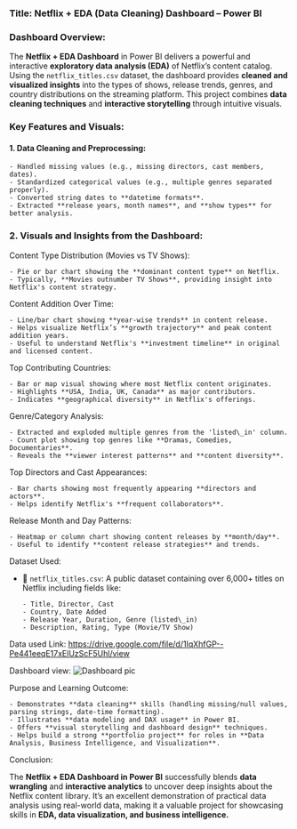### **Title**: Netflix + EDA (Data Cleaning) Dashboard – Power BI


### **Dashboard Overview**:

The **Netflix + EDA Dashboard** in Power BI delivers a powerful and interactive **exploratory data analysis (EDA)** of Netflix’s content catalog. Using the `netflix_titles.csv` dataset, the dashboard provides **cleaned and visualized insights** into the types of shows, release trends, genres, and country distributions on the streaming platform. This project combines **data cleaning techniques** and **interactive storytelling** through intuitive visuals.



### **Key Features and Visuals**:

#### **1. Data Cleaning and Preprocessing**:

    - Handled missing values (e.g., missing directors, cast members, dates).
    - Standardized categorical values (e.g., multiple genres separated properly).
    - Converted string dates to **datetime formats**.
    - Extracted **release years, month names**, and **show types** for better analysis.



### **2. Visuals and Insights from the Dashboard**:

Content Type Distribution (Movies vs TV Shows):

    - Pie or bar chart showing the **dominant content type** on Netflix.
    - Typically, **Movies outnumber TV Shows**, providing insight into Netflix's content strategy.

Content Addition Over Time:

    - Line/bar chart showing **year-wise trends** in content release.
    - Helps visualize Netflix’s **growth trajectory** and peak content addition years.
    - Useful to understand Netflix's **investment timeline** in original and licensed content.

Top Contributing Countries:

    - Bar or map visual showing where most Netflix content originates.
    - Highlights **USA, India, UK, Canada** as major contributors.
    - Indicates **geographical diversity** in Netflix's offerings.

Genre/Category Analysis:

    - Extracted and exploded multiple genres from the 'listed\_in' column.
    - Count plot showing top genres like **Dramas, Comedies, Documentaries**.
    - Reveals the **viewer interest patterns** and **content diversity**.

Top Directors and Cast Appearances:

    - Bar charts showing most frequently appearing **directors and actors**.
    - Helps identify Netflix's **frequent collaborators**.

Release Month and Day Patterns:

    - Heatmap or column chart showing content releases by **month/day**.
    - Useful to identify **content release strategies** and trends.



Dataset Used:

* 📁 `netflix_titles.csv`: A public dataset containing over 6,000+ titles on Netflix including fields like:

      - Title, Director, Cast
      - Country, Date Added
      - Release Year, Duration, Genre (listed\_in)
      - Description, Rating, Type (Movie/TV Show)
  
Data used Link: https://drive.google.com/file/d/1IqXhfGP--Pe441eeqE17xElUzScF5Uhl/view

Dashboard view: ![Dashboard pic](https://github.com/user-attachments/assets/7cae7329-fe66-42c5-9dca-0ca7a8aaa5d5)



Purpose and Learning Outcome:

    - Demonstrates **data cleaning** skills (handling missing/null values, parsing strings, date-time formatting).
    - Illustrates **data modeling and DAX usage** in Power BI.
    - Offers **visual storytelling and dashboard design** techniques.
    - Helps build a strong **portfolio project** for roles in **Data Analysis, Business Intelligence, and Visualization**.



Conclusion:

The **Netflix + EDA Dashboard in Power BI** successfully blends **data wrangling** and **interactive analytics** to uncover deep insights about the Netflix content library. It’s an excellent demonstration of practical data analysis using real-world data, making it a valuable project for showcasing skills in **EDA, data visualization, and business intelligence.**

